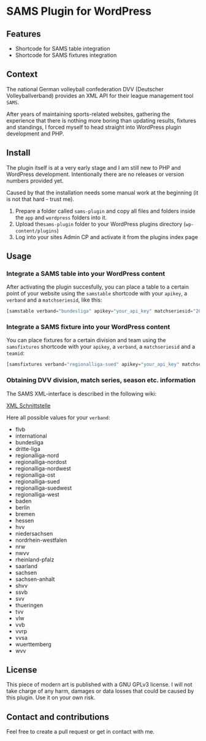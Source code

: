 # SAMS Plugin for WordPress

## Features

* Shortcode for SAMS table integration
* Shortcode for SAMS fixtures integration

## Context

The national German volleyball confederation DVV (Deutscher Volleyballverband) provides an XML API for their league management tool `SAMS`.

After years of maintaining sports-related websites, gathering the experience that there is nothing more boring than updating results, fixtures and standings, I forced myself to head straight into WordPress plugin development and PHP.

## Install

The plugin itself is at a very early stage and I am still new to PHP and WordPress development. Intentionally there are no releases or version numbers provided yet.

Caused by that the installation needs some manual work at the beginning (it is not that hard - trust me).

1. Prepare a folder called `sams-plugin` and copy all files and folders inside the `app` and `wordpress` folders into it.
1. Upload the`sams-plugin` folder to your WordPress plugins directory (`wp-content/plugins`)
1. Log into your sites Admin CP and activate it from the plugins index page

## Usage

### Integrate a SAMS table into your WordPress content

After activating the plugin succesfully, you can place a table to a certain point of your website using the `samstable` shortcode with your `apikey`, a `verband` and a `matchseriesid`, like this:

``` php
[samstable verband="bundesliga" apikey="your_api_key" matchseriesid="2012217"]
```

### Integrate a SAMS fixture into your WordPress content

You can place fixtures for a certain division and team using the `samsfixtures` shortcode with your `apikey`, a `verband`, a `matchseriesid` and a `teamid`:

``` php
[samsfixtures verband="regionalliga-sued" apikey="your_api_key" matchseriesid="match_series_id" teamid="your_team_id"]
```

### Obtaining DVV division, match series, season etc. information

The SAMS XML-interface is described in the following wiki:

[XML Schnittstelle](http://wiki.sams-server.de/wiki/XML-Schnittstelle#Spielplan_und_Ergebnisse)

Here all possible values for your `verband`:
* flvb 
* international 
* bundesliga 
* dritte-liga 
* regionalliga-nord 
* regionalliga-nordost 
* regionalliga-nordwest 
* regionalliga-ost 
* regionalliga-sued 
* regionalliga-suedwest 
* regionalliga-west 
* baden 
* berlin 
* bremen 
* hessen 
* hvv 
* niedersachsen 
* nordrhein-westfalen 
* nrw 
* nwvv 
* rheinland-pfalz 
* saarland 
* sachsen 
* sachsen-anhalt 
* shvv 
* ssvb 
* svv 
* thueringen 
* tvv 
* vlw 
* vvb 
* vvrp 
* vvsa 
* wuerttemberg 
* wvv 

## License

This piece of modern art is published with a GNU GPLv3 license. I will not take charge of any harm, damages or data losses that could be caused by this plugin. Use it on your own risk.

## Contact and contributions

Feel free to create a pull request or get in contact with me.

